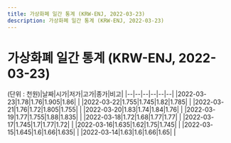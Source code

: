 ```yaml
---
title: 가상화폐 일간 통계 (KRW-ENJ, 2022-03-23)
description: 가상화폐 일간 통계 (KRW-ENJ, 2022-03-23)
---
```


가상화폐 일간 통계 (KRW-ENJ, 2022-03-23)
===

(단위 : 천원)|날짜|시가|저가|고가|종가|비고|
|--|--|--|--|--|--|
|2022-03-23|1.78|1.76|1.905|1.86|    |
|2022-03-22|1.755|1.745|1.82|1.785|    |
|2022-03-21|1.76|1.72|1.805|1.755|    |
|2022-03-20|1.83|1.74|1.84|1.76|    |
|2022-03-19|1.77|1.755|1.88|1.835|    |
|2022-03-18|1.72|1.68|1.77|1.77|    |
|2022-03-17|1.745|1.7|1.77|1.72|    |
|2022-03-16|1.635|1.62|1.75|1.745|    |
|2022-03-15|1.645|1.6|1.66|1.635|    |
|2022-03-14|1.63|1.6|1.66|1.65|    |
